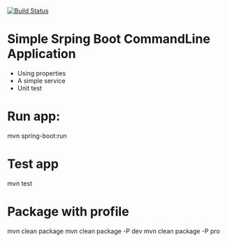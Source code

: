 [![Build Status](https://travis-ci.org/acejudo/Spring-Boot-CommandLineRunner-Skeleton.svg?branch=master)](https://travis-ci.org/acejudo/Spring-Boot-CommandLineRunner-Skeleton)

# Simple Srping Boot CommandLine Application
- Using properties
- A simple service
- Unit test

# Run app:
  mvn spring-boot:run

# Test app
  mvn test
  
# Package with profile
  mvn clean package
  mvn clean package -P dev
  mvn clean package -P pro

